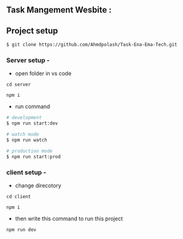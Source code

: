 ## Task Mangement Wesbite : 

## Project setup

```bash
$ git clone https://github.com/Ahmdpolash/Task-Ena-Ema-Tech.git
```
### Server setup -
- open folder in vs code
```
cd server
```
```
npm i
```
- run command
```bash
# development
$ npm run start:dev

# watch mode
$ npm run watch

# production mode
$ npm run start:prod
```


### client setup -
- change direcotory
```
cd client
```
```
npm i
```
- then write this command to run this project
```
npm run dev
```
